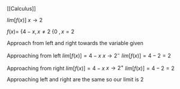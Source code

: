 [[Calculus]]

$lim[f(x)]$
$x\rightarrow2$

$f(x)=$ {$4-x, x\neq2$
            {$0$       $,x=2$

Approach from left and right towards the variable given

Approaching from left
$lim[f(x)]=4-x$
$x\rightarrow2^-$
$lim[f(x)]=4-2=2$

Approaching from right
$lim[f(x)]=4-x$
$x\rightarrow2^+$
$lim[f(x)]=4-2=2$

Approaching left and right are the same so our limit is 2

